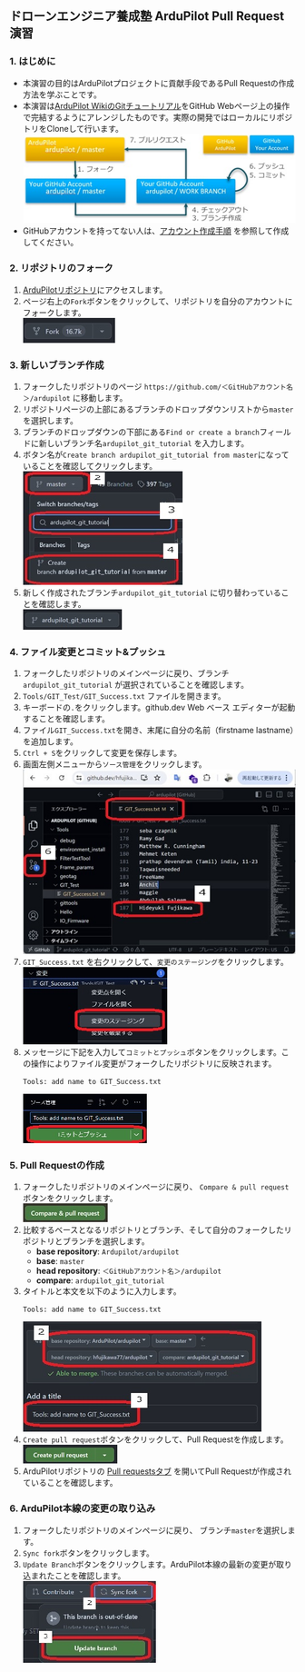 ## ドローンエンジニア養成塾 ArduPilot Pull Request 演習
### 1. はじめに
   - 本演習の目的はArduPilotプロジェクトに貢献手段であるPull Requestの作成方法を学ぶことです。
   - 本演習は[ArduPilot WikiのGitチュートリアル](https://ardupilot.org/dev/docs/git-branch.html)をGitHub Webページ上の操作で完結するようにアレンジしたものです。実際の開発ではローカルにリポジトリをCloneして行います。  
   ![alt text](media/github-pr-training-009.jpg)
   - GitHubアカウントを持ってない人は、[アカウント作成手順](https://docs.github.com/ja/get-started/start-your-journey/creating-an-account-on-github) を参照して作成してください。

### 2. リポジトリのフォーク
   1. [ArduPilotリポジトリ](https://github.com/ardupilot/ardupilot)にアクセスします。
   1. ページ右上の`Fork`ボタンをクリックして、リポジトリを自分のアカウントにフォークします。  
   ![alt text](media/github-pr-training-010.jpg)

### 3. 新しいブランチ作成
   1. フォークしたリポジトリのページ `https://github.com/＜GitHubアカウント名＞/ardupilot` に移動します。
   1. リポジトリページの上部にあるブランチのドロップダウンリストから`master`を選択します。
   1. ブランチのドロップダウンの下部にある`Find or create a branch`フィールドに新しいブランチ名`ardupilot_git_tutorial` を入力します。  
   1. ボタン名が`Create branch ardupilot_git_tutorial from master`になっていることを確認してクリックします。  
   ![alt text](media/github-pr-training-020.jpg)
   1. 新しく作成されたブランチ`ardupilot_git_tutorial` に切り替わっていることを確認します。  
   ![alt text](media/github-pr-training-030.jpg) 

<div style="page-break-before:always"></div>

### 4. ファイル変更とコミット&プッシュ
   1. フォークしたリポジトリのメインページに戻り、ブランチ`ardupilot_git_tutorial` が選択されていることを確認します。
   2. `Tools/GIT_Test/GIT_Success.txt` ファイルを開きます。
   3. キーボードの`.`をクリックします。github.dev Web ベース エディターが起動することを確認します。
   4. ファイル`GIT_Success.txt`を開き、末尾に自分の名前（firstname lastname）を追加します。
   5. `Ctrl + S`をクリックして変更を保存します。  
   6. 画面左側メニューから`ソース管理`をクリックします。  
   ![alt text](media/github-pr-training-050.jpg)
   7. `GIT_Success.txt` を右クリックして、`変更のステージング`をクリックします。  
   ![alt text](media/github-pr-training-060.jpg)
   8. メッセージに下記を入力して`コミットとプッシュ`ボタンをクリックします。この操作によりファイル変更がフォークしたリポジトリに反映されます。
      ```
      Tools: add name to GIT_Success.txt
      ```
      ![alt text](media/github-pr-training-070.jpg)

<div style="page-break-before:always"></div>

### 5. Pull Requestの作成
   1. フォークしたリポジトリのメインページに戻り、 `Compare & pull request`ボタンをクリックします。  
   ![alt text](media/github-pr-training-080.jpg)
   1. 比較するベースとなるリポジトリとブランチ、そして自分のフォークしたリポジトリとブランチを選択します。
       - **base repository**: `Ardupilot/ardupilot`
       - **base**: `master`
       - **head repository**: `＜GitHubアカウント名＞/ardupilot`
       - **compare**: `ardupilot_git_tutorial`
   1. タイトルと本文を以下のように入力します。
      ```
      Tools: add name to GIT_Success.txt
      ```
      ![alt text](media/github-pr-training-090.jpg)
   1. `Create pull request`ボタンをクリックして、Pull Requestを作成します。  
      ![alt text](media/github-pr-training-100.jpg)
   3. ArduPilotリポジトリの [Pull requestsタブ](https://github.com/ArduPilot/ardupilot/pulls) を開いてPull Requestが作成されていることを確認します。

### 6. ArduPilot本線の変更の取り込み
   1. フォークしたリポジトリのメインページに戻り、 ブランチ`master`を選択します。
   1. `Sync fork`ボタンをクリックします。
   1. `Update Branch`ボタンをクリックします。ArduPilot本線の最新の変更が取り込まれたことを確認します。  
   ![alt text](media/github-pr-training-110.jpg)